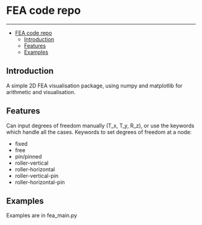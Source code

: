 # FEA code repo
___
- [FEA code repo](#fea-code-repo)
  - [Introduction](#introduction)
  - [Features](#features)
  - [Examples](#examples)

## Introduction
A simple 2D FEA visualisation package, using numpy and matplotlib
for arithmetic and visualisation.

## Features
Can input degrees of freedom manually (T_x, T_y, R_z),
or use the keywords which handle all the cases.
Keywords to set degrees of freedom at a node:
- fixed
- free
- pin/pinned
- roller-vertical
- roller-horizontal
- roller-vertical-pin
- roller-horizontal-pin

## Examples

Examples are in fea_main.py